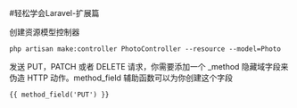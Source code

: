#轻松学会Laravel-扩展篇

创建资源模型控制器
```
php artisan make:controller PhotoController --resource --model=Photo
```

发送 PUT，PATCH 或者 DELETE 请求，你需要添加一个 _method 隐藏域字段来伪造 HTTP 动作。method_field 辅助函数可以为你创建这个字段
```
{{ method_field('PUT') }}
```

